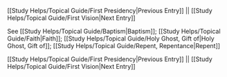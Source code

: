 [[Study Helps/Topical Guide/First Presidency|Previous Entry]]  ||  [[Study Helps/Topical Guide/First Vision|Next Entry]]

 See [[Study Helps/Topical Guide/Baptism|Baptism]]; [[Study Helps/Topical Guide/Faith|Faith]]; [[Study Helps/Topical Guide/Holy Ghost, Gift of|Holy Ghost, Gift of]]; [[Study Helps/Topical Guide/Repent, Repentance|Repent]]

[[Study Helps/Topical Guide/First Presidency|Previous Entry]]  ||  [[Study Helps/Topical Guide/First Vision|Next Entry]]